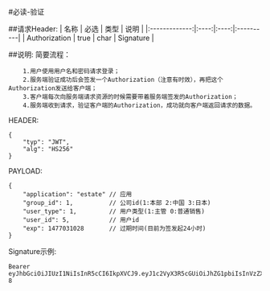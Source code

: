 #必读-验证

##请求Header:
| 名称 | 必选 | 类型 | 说明 |
|:-------------:|:----:|:----:|:----------|
| Authorization | true | char | Signature |

##说明:
简要流程：
```
	1.用户使用用户名和密码请求登录；
	2.服务端验证成功后会签发一个Authorization（注意有时效），再把这个Authorization发送给客户端；
	3.客户端每次向服务端请求资源的时候需要带着服务端签发的Authorization；
	4.服务端收到请求，验证客户端的Authorization，成功就向客户端返回请求的数据。
```
HEADER:
```
{
    "typ": "JWT",
    "alg": "HS256"
}
```
PAYLOAD:
```
{
    "application": "estate" // 应用
    "group_id": 1,          // 公司id(1:本部 2:中国 3:日本)
    "user_type": 1,         // 用户类型(1:主管 0:普通销售)
    "user_id": 5,           // 用户id
    "exp": 1477031028       // 过期时间(目前为签发起24小时)
}
```
Signature示例:
```
Bearer eyJhbGciOiJIUzI1NiIsInR5cCI6IkpXVCJ9.eyJ1c2VyX3R5cGUiOiJhZG1pbiIsInVzZXJfaWQiOjUsImdyb3VwX2lkIjoxLCJleHAiOjE0NzcwMzEwMjh9.FIuwxgYO52Zjw5up5h2q71cs3vdEiSsd63g7GUEE1-8
```